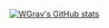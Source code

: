 [![WGrav's GitHub stats](https://github-readme-stats.vercel.app/api?username=wgrav01&theme=merko)](https://github.com/anuraghazra/github-readme-stats)
